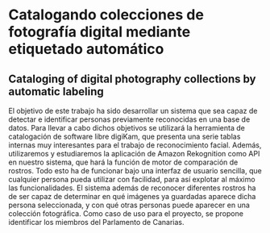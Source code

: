 # Catalogando colecciones de fotografía digital mediante etiquetado automático
## Cataloging of digital photography collections by automatic labeling
El objetivo de este trabajo ha sido desarrollar un sistema que sea capaz de detectar e identificar personas previamente reconocidas en una base de datos. Para llevar a cabo dichos objetivos se utilizará la herramienta de catalogación de software libre digiKam, que presenta una serie tablas internas muy interesantes para el trabajo de reconocimiento facial. Además, utilizaremos y estudiaremos la aplicación de Amazon Rekognition como API en nuestro sistema, que hará la función de motor de comparación de rostros. Todo esto ha de funcionar bajo una interfaz de usuario sencilla, que cualquier persona pueda utilizar con facilidad, para así explotar al máximo las funcionalidades. El sistema además de reconocer diferentes rostros ha de ser capaz de determinar en qué imágenes ya guardadas aparece dicha persona seleccionada, y con qué otras personas puede aparecer en una colección fotográfica.
Como caso de uso para el proyecto, se propone identificar los miembros del Parlamento de Canarias.

